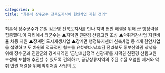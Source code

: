 ```yaml
---
categories: a
title: "최훈식 장수군수 전북도지사에 현안사업 지원 건의"
---
```

최훈식 장수군수가 21일 김관영 전북도지사를 만나 지역 현안 해결을 위해 군 행정력을 집중했다.이 자리에서 최군수는 ▲지덕권 친환경 산림고원 조성 ▲악취저감사업 지원비율 차등 지원 ▲장계면 도시재생사업 ▲장계면 행정복지센터 신축사업 등 4개 현안사업을 설명하고 도 차원의 적극적인 협조를 요청했다.낙후된 전라북도 동부산악권 상생을 위해 장수군과 진안군의 경계지역인 ‘금남호남정맥 신광재’를 지덕권 친환경 산림고원 조성에 포함해 추진할 수 있도록 건의하고, 금강상류지역의 주된 수질 오염원 제거와 악취 민원 해결을 위해 악취저감 사업의 도
